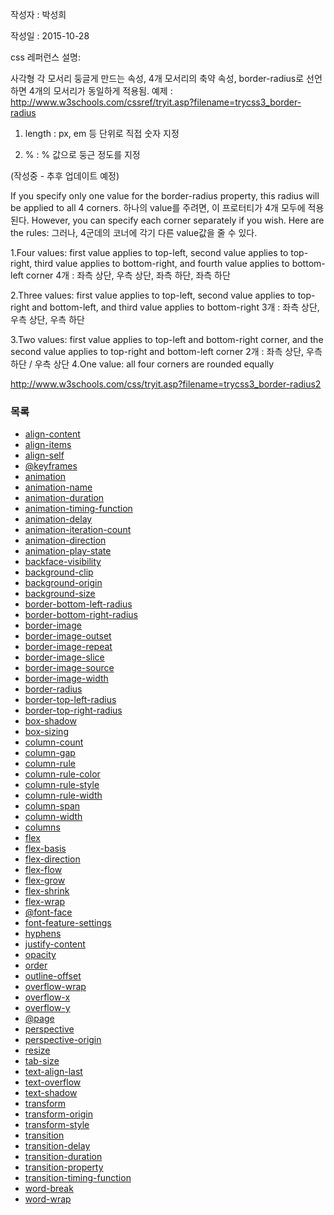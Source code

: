 작성자 : 박성희

작성일 : 2015-10-28

css 레퍼런스 설명:

사각형 각 모서리 둥글게 만드는 속성, 4개 모서리의 축약 속성, border-radius로 선언하면 4개의 모서리가 동일하게 적용됨.
예제 : http://www.w3schools.com/cssref/tryit.asp?filename=trycss3_border-radius


1.  length : px, em 등 단위로 직접 숫자 지정 

2. % : % 값으로 둥근 정도를 지정 




(작성중 - 추후 업데이트 예정)


If you specify only one value for the border-radius property, this radius will be applied to all 4 corners.
하나의 value를 주려면, 이 프로터티가 4개 모두에 적용된다.
However, you can specify each corner separately if you wish. Here are the rules:
그러나, 4군데의 코너에 각기 다른 value값을 줄 수 있다.

1.Four values: first value applies to top-left, second value applies to top-right, third value applies to bottom-right, and fourth value applies to bottom-left corner
4개 : 좌측 상단, 우측 상단, 좌측 하단, 좌측 하단

2.Three values: first value applies to top-left, second value applies to top-right and bottom-left, and third value applies to bottom-right
3개 : 좌측 상단, 우측 상단, 우측 하단

3.Two values: first value applies to top-left and bottom-right corner, and the second value applies to top-right and bottom-left corner
2개 : 좌측 상단, 우측 하단 /  우측 상단 
4.One value: all four corners are rounded equally

http://www.w3schools.com/css/tryit.asp?filename=trycss3_border-radius2


### 목록
* [align-content](align-content.md)
* [align-items](align-items.md)
* [align-self](align-self.md)
* [@keyframes](@keyframes.md)
* [animation](animation.md)
* [animation-name](animation-name.md)
* [animation-duration](animation-duration.md)
* [animation-timing-function](animation-timing-function.md)
* [animation-delay](animation-delay.md)
* [animation-iteration-count](animation-iteration-count.md)
* [animation-direction](animation-direction.md)
* [animation-play-state](animation-play-state.md)
* [backface-visibility](backface-visibility.md)
* [background-clip](background-clip.md)
* [background-origin](background-origin.md)
* [background-size](background-size.md)
* [border-bottom-left-radius](border-bottom-left-radius.md)
* [border-bottom-right-radius](border-bottom-right-radius.md)
* [border-image](border-image.md)
* [border-image-outset](border-image-outset.md)
* [border-image-repeat](border-image-repeat.md)
* [border-image-slice](border-image-slice.md)
* [border-image-source](border-image-source.md)
* [border-image-width](border-image-width.md)
* [border-radius](border-radius.md)
* [border-top-left-radius](border-top-left-radius.md)
* [border-top-right-radius](border-top-right-radius.md)
* [box-shadow](box-shadow.md)
* [box-sizing](box-sizing.md)
* [column-count](column-count.md)
* [column-gap](column-gap.md)
* [column-rule](column-rule.md)
* [column-rule-color](column-rule-color.md)
* [column-rule-style](column-rule-style.md)
* [column-rule-width](column-rule-width.md)
* [column-span](column-span.md)
* [column-width](column-width.md)
* [columns](columns.md)
* [flex](flex.md)
* [flex-basis](flex-basis.md)
* [flex-direction](flex-direction.md)
* [flex-flow](flex-flow.md)
* [flex-grow](flex-grow.md)
* [flex-shrink](flex-shrink.md)
* [flex-wrap](flex-wrap.md)
* [@font-face](@font-face.md)
* [font-feature-settings](font-feature-settings.md)
* [hyphens](hyphens.md)
* [justify-content](justify-content.md)
* [opacity](opacity.md)
* [order](order.md)
* [outline-offset](outline-offset.md)
* [overflow-wrap](overflow-wrap.md)
* [overflow-x](overflow-x.md)
* [overflow-y](overflow-y.md)
* [@page](@page.md)
* [perspective](perspective.md)
* [perspective-origin](perspective-origin.md)
* [resize](resize.md)
* [tab-size](tab-size.md)
* [text-align-last](text-align-last.md)
* [text-overflow](text-overflow.md)
* [text-shadow](text-shadow.md)
* [transform](transform.md)
* [transform-origin](transform-origin.md)
* [transform-style](transform-style.md)
* [transition](transition.md)
* [transition-delay](transition-delay.md)
* [transition-duration](transition-duration.md)
* [transition-property](transition-property.md)
* [transition-timing-function](transition-timing-function.md)
* [word-break](word-break.md)
* [word-wrap](word-wrap.md)
